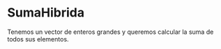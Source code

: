 # SumaHibrida
Tenemos un vector de enteros grandes y queremos calcular la suma de todos sus elementos.
